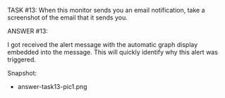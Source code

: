 TASK #13: 
When this monitor sends you an email notification, take a screenshot of the email that it sends you.

ANSWER #13:

I got received the alert message with the automatic graph display embedded into the message.
This will quickly identify why this alert was triggered.

Snapshot:
- answer-task13-pic1.png
